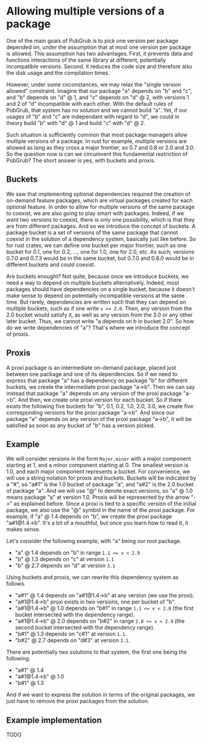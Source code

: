 # Allowing multiple versions of a package

One of the main goals of PubGrub is to pick one version per package depended on, under the assumption that at most one version per package is allowed.
This assumption has two advantages.
First, it prevents data and functions interactions of the same library at different, potentially incompatible versions.
Second, it reduces the code size and therefore also the disk usage and the compilation times.

However, under some circonstances, we may relax the "single version allowed" constraint.
Imagine that our package "a" depends on "b" and "c", and "b" depends on "d" @ 1, and "c" depends on "d" @ 2, with versions 1 and 2 of "d" incompatible with each other.
With the default rules of PubGrub, that system has no solution and we cannot build "a".
Yet, if our usages of "b" and "c" are independant with regard to "d", we could in theory build "b" with "d" @ 1 and build "c" with "d" @ 2.

Such situation is sufficiently common that most package managers allow multiple versions of a package.
In rust for example, multiple versions are allowed as long as they cross a major frontier, so 0.7 and 0.8 or 2.0 and 3.0.
So the question now is can we circumvent this fundamental restriction of PubGrub?
The short answer is yes, with buckets and proxis.

## Buckets

We saw that implementing optional dependencies required the creation of on-demand feature packages, which are virtual packages created for each optional feature.
In order to allow for multiple versions of the same package to coexist, we are also going to play smart with packages.
Indeed, if we want two versions to coexist, there is only one possibility, which is that they are from different packages.
And so we introduce the concept of buckets.
A package bucket is a set of versions of the same package that cannot coexist in the solution of a dependency system, basically just like before.
So for rust crates, we can define one bucket per major frontier, such as one bucket for 0.1, one for 0.2, ..., one for 1.0, one for 2.0, etc.
As such, versions 0.7.0 and 0.7.3 would be in the same bucket, but 0.7.0 and 0.8.0 would be in different buckets and could coexist.

Are buckets enought? Not quite, because once we introduce buckets, we need a way to depend on multiple buckets alternatively.
Indeed, most packages should have dependencies on a single bucket, because it doesn't make sense to depend on potentially incompatible versions at the same time.
But rarely, dependencies are written such that they can depend on multiple buckets, such as if one write `v >= 2.0`.
Then, any version from the 2.0 bucket would satisfy it, as well as any version from the 3.0 or any other later bucket.
Thus, we cannot write "a depends on b in bucket 2.0".
So how do we write dependencies of "a"?
That's where we introduce the concept of proxis.

## Proxis

A proxi package is an intermediate on-demand package, placed just between one package and one of its dependencies.
So if we need to express that package "a" has a dependency on package "b" for different buckets, we create the intermediate proxi package "a->b".
Then we can say instead that package "a" depends on any version of the proxi package "a->b".
And then, we create one proxi version for each bucket.
So if there exists the following five buckets for "b", 0.1, 0.2, 1.0, 2.0, 3.0, we create five corresponding versions for the proxi package "a->b".
And since our package "a" depends on any version of the proxi package "a->b", it will be satisfied as soon as any bucket of "b" has a version picked.

## Example

We will consider versions in the form `Major.minor` with a major component starting at 1, and a minor component starting at 0.
The smallest version is 1.0, and each major component represents a bucket.
For convenience, we will use a string notation for proxis and buckets.
Buckets will be indicated by a "#", so "a#1" is the 1.0 bucket of package "a", and "a#2" is the 2.0 bucket of package "a".
And we will use "@" to denote exact versions, so "a" @ 1.0 means package "a" at version 1.0.
Proxis will be represented by the arrow "->" as explained before.
Since a proxi is tied to a specific version of the initial package, we also use the "@" symbol in the name of the proxi package.
For example, if "a" @ 1.4 depends on "b", we create the proxi package "a#1@1.4->b".
It's a bit of a mouthful, but once you learn how to read it, it makes sense.

Let's consider the following example, with "a" being our root package.
- "a" @ 1.4 depends on "b" in range `1.1 <= v < 2.9`
- "b" @ 1.3 depends on "c" at version `1.1`
- "b" @ 2.7 depends on "d" at version `3.1`

Using buckets and proxis, we can rewrite this dependency system as follows.
- "a#1" @ 1.4 depends on "a#1@1.4->b" at any version (we use the proxi).
- "a#1@1.4->b" proxi exists in two versions, one per bucket of "b".
- "a#1@1.4->b" @ 1.0 depends on "b#1" in range `1.1 <= v < 2.0` (the first bucket intersected with the dependency range).
- "a#1@1.4->b" @ 2.0 depends on "b#2" in range `2.0 <= v < 2.9` (the second bucket intersected with the dependency range).
- "b#1" @ 1.3 depends on "c#1" at version `1.1`.
- "b#2" @ 2.7 depends on "d#3" at version `3.1`.

There are potentially two solutions to that system, the first one being the following.
- "a#1" @ 1.4
- "a#1@1.4->b" @ 1.0
- "b#1" @ 1.3

And if we want to express the solution in terms of the original packages, we just have to remove the proxi packages from the solution.

## Example implementation

TODO
